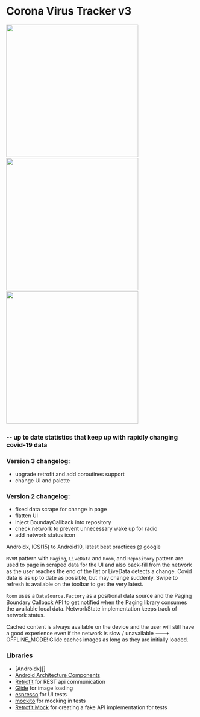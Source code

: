 # Corona Virus Tracker v3

 <img src="https://i.imgur.com/v3PdED6.png" height="350"/>&nbsp;&nbsp;&nbsp;&nbsp;&nbsp;&nbsp;&nbsp;&nbsp;&nbsp;
 <img src="https://i.imgur.com/H3W0lyd.png" height="350"/>&nbsp;&nbsp;&nbsp;&nbsp;&nbsp;&nbsp;&nbsp;&nbsp;&nbsp;
 <img src="https://i.imgur.com/IO7a2qu.png" height="350"/>&nbsp;&nbsp;&nbsp;&nbsp;&nbsp;&nbsp;&nbsp;&nbsp;&nbsp;

###   -- up to date statistics that keep up with rapidly changing covid-19 data


### Version 3 changelog:
* upgrade retrofit and add coroutines support
* change UI and palette

### Version 2 changelog:
* fixed data scrape for change in page
* flatten UI
* inject BoundayCallback into repository
* check network to prevent unnecessary wake up for radio
* add network status icon


Androidx, ICS(15) to Android10, latest best practices @ google

`MVVM` pattern with `Paging`, `LiveData` and `Room`, and `Repository` pattern are used to page in scraped
data for the UI and also back-fill from the network as the user reaches the end of the list or
LiveData detects a change.  Covid data is as up to date as possible, but may change suddenly.
Swipe to refresh is available on the toolbar to get the very latest.

`Room` uses a `DataSource.Factory` as a positional data source and the Paging Boundary Callback
API to get notified when the Paging library consumes the available local data.  NetworkState implementation
keeps track of network status.

Cached content is always available on the device and the user will still have a good experience even if the network is slow /
unavailable ---> OFFLINE_MODE!
Glide caches images as long as they are initially loaded.


### Libraries
* [Androidx][]
* [Android Architecture Components][arch]
* [Retrofit][retrofit] for REST api communication
* [Glide][glide] for image loading
* [espresso][espresso] for UI tests
* [mockito][mockito] for mocking in tests
* [Retrofit Mock][retrofit-mock] for creating a fake API implementation for tests

[mockwebserver]: https://github.com/square/okhttp/tree/master/mockwebserver
[support-lib]: https://developer.android.com/topic/libraries/support-library/index.html
[arch]: https://developer.android.com/arch
[espresso]: https://google.github.io/android-testing-support-library/docs/espresso/
[retrofit]: http://square.github.io/retrofit
[glide]: https://github.com/bumptech/glide
[mockito]: http://site.mockito.org
[retrofit-mock]: https://github.com/square/retrofit/tree/master/retrofit-mock
